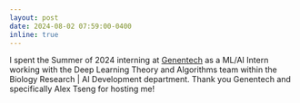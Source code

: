 ```yaml
---
layout: post
date: 2024-08-02 07:59:00-0400
inline: true
---
```


I spent the Summer of 2024 interning at [Genentech][gtech] as a ML/AI Intern working with the Deep Learning Theory and Algorithms team within the Biology Research | AI Development department. Thank you Genentech and specifically Alex Tseng for hosting me!

[gtech]: https://www.gene.com
